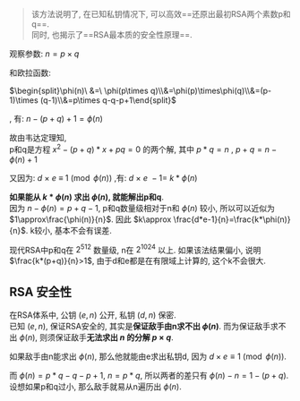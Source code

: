 > 该方法说明了, 在已知私钥情况下, 可以高效==还原出最初RSA两个素数p和q==.  
> 同时, 也揭示了==RSA最本质的安全性原理==.

观察参数: $n = p\times q$

和欧拉函数: 

$\begin{split}\phi(n)\ &=\ \phi(p\times q)\\&=\phi(p)\times\phi(q)\\&=(p-1)\times (q-1)\\&=p\times q-q-p+1\end{split}$

, 有: $n-(p+q)+1=\phi(n)$ 

故由韦达定理知,  
p和q是方程 $x^2-(p+q)*x+pq=0$ 的两个解, 其中 $p*q=n$ , $p+q=n-\phi(n)+1$

又因为: $d\ \times\ e\ \equiv\ 1\pmod{\phi(n)}$ ,有: $d\ \times\ e\ -1 =\ k*\phi(n)$

**如果能从 $k*\phi(n)$ 求出 $\phi(n)$, 就能解出p和q**.  
因为 $n-\phi(n)=p+q-1$, p和q数量级相对于n和 $\phi(n)$ 较小, 所以可以近似为 $1\approx\frac{\phi(n)}{n}$. 因此 $k\approx \frac{d*e-1}{n}=\frac{k*\phi(n)}{n}$. k较小, 基本不会有误差. 

现代RSA中p和q在 $2^{512}$ 数量级, n在 $2^{1024}$ 以上. 如果该法结果偏小, 说明$\frac{k*(p+q)}{n}>1$, 由于d和e都是在有限域上计算的, 这个k不会很大. 

## RSA 安全性

在RSA体系中, 公钥 $(e, n)$ 公开, 私钥 $(d, n)$ 保密.  
已知 $(e, n)$, 保证RSA安全的, 其实是**保证敌手由n求不出 $\phi(n)$**. 而为保证敌手求不出 $\phi(n)$, 则须保证敌手**无法求出 $n$ 的分解 $p\times q$**.

如果敌手由n能求出 $\phi(n)$, 那么他就能由e求出私钥d, 因为 $d\times e\equiv 1\pmod{\phi(n)}$.

而 $\phi(n)=p*q-q-p+1$, $n=p*q$, 所以两者的差只有 $\phi(n)-n=1-(p+q)$. 设想如果p和q过小, 那么敌手就易从n遍历出 $\phi(n)$.